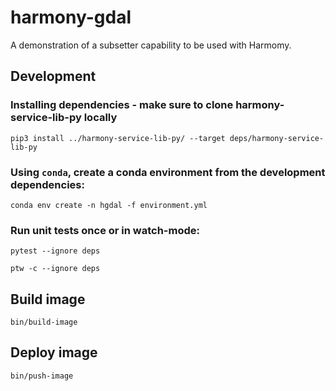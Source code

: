 # harmony-gdal

A demonstration of a subsetter capability to be used with Harmomy.

## Development

### Installing dependencies - make sure to clone harmony-service-lib-py locally
```
pip3 install ../harmony-service-lib-py/ --target deps/harmony-service-lib-py
```

### Using `conda`, create a conda environment from the development dependencies:
```
conda env create -n hgdal -f environment.yml
```

### Run unit tests once or in watch-mode:
```
pytest --ignore deps
```
```
ptw -c --ignore deps
```

## Build image
```
bin/build-image
```

## Deploy image
```
bin/push-image
```
